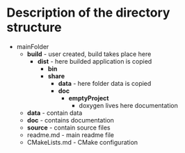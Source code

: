 


# Description of the directory structure

* mainFolder
    - **build** - user created, build takes place here
        + **dist** - here builded application is copied
            * **bin**
            * **share**
                - **data** - here folder data is copied
                - **doc**
                    + **emptyProject**
                        * doxygen lives here documentation
    - **data** - contain data
    - **doc** - contains documentation
    - **source** - contain source files
    - readme.md - main readme file
    - CMakeLists.md - CMake configuration


